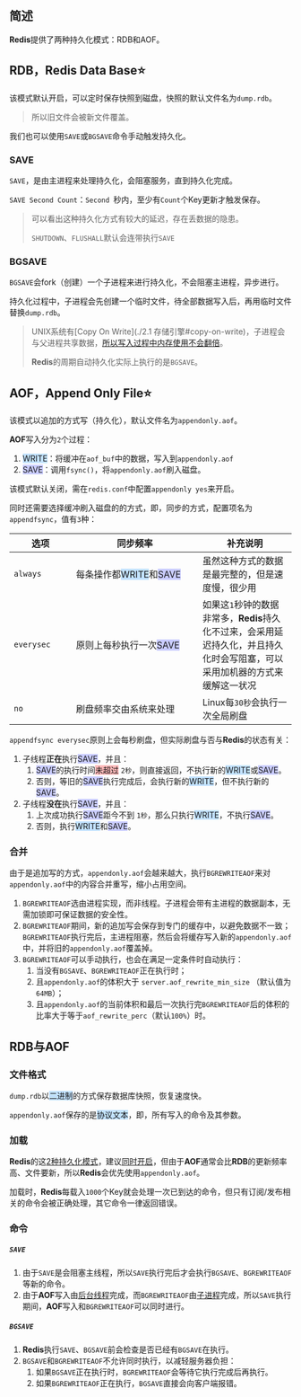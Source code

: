 ## 简述

**Redis**提供了两种持久化模式：RDB和AOF。



## RDB，Redis Data Base⭐

该模式默认开启，可以定时保存快照到磁盘，快照的默认文件名为`dump.rdb`。

> 所以旧文件会被新文件覆盖。

我们也可以使用`SAVE`或`BGSAVE`命令手动触发持久化。

### SAVE

`SAVE`，是由主进程来处理持久化，会阻塞服务，直到持久化完成。

`SAVE Second Count`：`Second `秒内，至少有`Count`个Key更新才触发保存。

> 可以看出这种持久化方式有较大的延迟，存在丢数据的隐患。
>
> `SHUTDOWN`、`FLUSHALL`默认会连带执行`SAVE`

### BGSAVE

`BGSAVE`会fork（创建）一个子进程来进行持久化，不会阻塞主进程，异步进行。

持久化过程中，子进程会先创建一个临时文件，待全部数据写入后，再用临时文件替换`dump.rdb`。

> UNIX系统有[Copy On Write](./2.1 存储引擎#copy-on-write)，子进程会与父进程共享数据，[所以写入过程中内存使用不会翻倍](https://www.cnblogs.com/shangxiaofei/p/5535428.html)。
>
> **Redis**的周期自动持久化实际上执行的是`BGSAVE`。



## AOF，Append Only File⭐

该模式以追加的方式写（持久化），默认文件名为`appendonly.aof`。

**AOF**写入分为`2`个过程：

1. <span style=background:#c2e2ff>WRITE</span>：将缓冲在`aof_buf`中的数据，写入到`appendonly.aof`
2. <span style=background:#c9ccff>SAVE</span>：调用`fsync()`，将`appendonly.aof`刷入磁盘。

该模式默认关闭，需在`redis.conf`中配置`appendonly yes`来开启。

同时还需要选择缓冲刷入磁盘的的方式，即，同步的方式，配置项名为`appendfsync`，值有`3`种：

<table>
   <thead>
      <tr>
         <th style="width: 95px">选项</th>
         <th style="width: 210px">同步频率</th>
         <th style="width: auto">补充说明</th>
      </tr>
   </thead>
   <tbody>
      <tr>
         <td><code>always</code></td>
         <td>每条操作都<span style=background:#c2e2ff>WRITE</span>和<span style=background:#c9ccff>SAVE</span></td>
         <td>虽然这种方式的数据是最完整的，但是速度慢，很少用</td>
      </tr>
      <tr>
         <td><code>everysec</code></td>
         <td>原则上每秒执行一次<span style=background:#c9ccff>SAVE</span></td>
         <td>如果这<code>1</code>秒钟的数据非常多，<span style="font-weight: bolder">Redis</span>持久化不过来，会采用延迟持久化，并且持久化时会写阻塞，可以采用加机器的方式来缓解这一状况</td>
      </tr>
      <tr>
         <td><code>no</code></td>
         <td>刷盘频率交由系统来处理</td>
         <td>Linux每<code>30秒</code>会执行一次全局刷盘</td>
      </tr>
   </tbody>
</table>

`appendfsync everysec`原则上会每秒刷盘，但实际刷盘与否与**Redis**的状态有关：

1. 子线程**正在**执行<span style=background:#c9ccff>SAVE</span>，并且：
   1. <span style=background:#c9ccff>SAVE</span>的执行时间<span style=background:#ffb8b8>未超过</span> `2秒`，则直接返回，不执行新的<span style=background:#c2e2ff>WRITE</span>或<span style=background:#c9ccff>SAVE</span>。
   2. 否则，等旧的<span style=background:#c9ccff>SAVE</span>执行完成后，会执行新的<span style=background:#c2e2ff>WRITE</span>，但不执行新的<span style=background:#c9ccff>SAVE</span>。
2. 子线程**没在**执行<span style=background:#c9ccff>SAVE</span>，并且：
   1. 上次成功执行<span style=background:#c9ccff>SAVE</span>距今不到 `1秒`，那么只执行<span style=background:#c2e2ff>WRITE</span>，不执行<span style=background:#c9ccff>SAVE</span>。
   2. 否则，执行<span style=background:#c2e2ff>WRITE</span>和<span style=background:#c9ccff>SAVE</span>。

### 合并

由于是追加写的方式，`appendonly.aof`会越来越大，执行`BGREWRITEAOF`来对`appendonly.aof`中的内容合并重写，缩小占用空间。

1. `BGREWRITEAOF`选由进程实现，而非线程。子进程会带有主进程的数据副本，无需加锁即可保证数据的安全性。
2. `BGREWRITEAOF`期间，新的追加写会保存到专门的缓存中，以避免数据不一致；`BGREWRITEAOF`执行完后，主进程阻塞，然后会将缓存写入新的`appendonly.aof`中，并将旧的`appendonly.aof`覆盖掉。
3. `BGREWRITEAOF`可以手动执行，也会在满足一定条件时自动执行：
   1. 当没有`BGSAVE`、`BGREWRITEAOF`正在执行时；
   2. 且`appendonly.aof`的体积大于 `server.aof_rewrite_min_size` （默认值为`64MB`）；
   3. 且`appendonly.aof`的当前体积和最后一次执行完`BGREWRITEAOF`后的体积的比率大于等于`aof_rewrite_perc`（默认`100%`）时。



## RDB与AOF

### 文件格式

`dump.rdb`以<span style=background:#c2e2ff>二进制</span>的方式保存数据库快照，恢复速度快。

`appendonly.aof`保存的是<span style=background:#c2e2ff>协议文本</span>，即，所有写入的命令及其参数。

### 加载

**Redis**的这[2种持久化模式](https://blog.csdn.net/weixin_42683679/article/details/81092985)，建议[同时开启](https://blog.csdn.net/ThinkWon/article/details/103522351)，但由于**AOF**通常会比**RDB**的更新频率高、文件要新，所以**Redis**会优先使用`appendonly.aof`。

加载时，**Redis**每载入`1000`个Key就会处理一次已到达的命令，但只有订阅/发布相关的命令会被正确处理，其它命令一律返回错误。

### 命令

##### `SAVE`

1. 由于`SAVE`是会阻塞主线程，所以`SAVE`执行完后才会执行`BGSAVE`、`BGREWRITEAOF`等新的命令。
2. 由于**AOF**写入由<u>后台线程</u>完成，而`BGREWRITEAOF`由<u>子进程</u>完成，所以`SAVE`执行期间，**AOF**写入和`BGREWRITEAOF`可以同时进行。

##### `BGSAVE`

1. **Redis**执行`SAVE`、`BGSAVE`前会检查是否已经有`BGSAVE`在执行。
2. `BGSAVE`和`BGREWRITEAOF`不允许同时执行，以减轻服务器负担：
   1. 如果`BGSAVE`正在执行时，`BGREWRITEAOF`会等待它执行完成后再执行。
   2. 如果`BGREWRITEAOF`正在执行，`BGSAVE`直接会向客户端报错。



